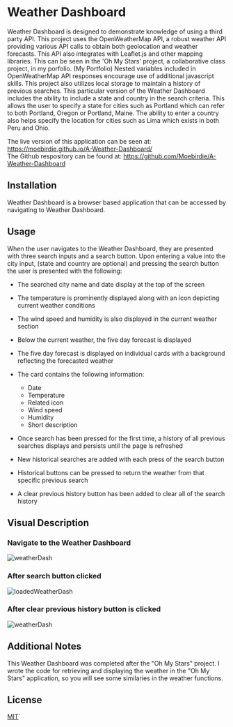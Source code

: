 # Weather Dashboard
Weather Dashboard is designed to demonstrate knowledge of using a third party API.  This project uses the OpenWeatherMap API, a robust weather API providing various API calls to obtain both geolocation and weather forecasts.  This API also integrates with Leaflet.js and other mapping libraries.  This can be seen in the 'Oh My Stars' project, a collaborative class project, in my porfolio. (My Portfolio) Nested variables included in OpenWeatherMap API responses encourage use of additional javascript skills. This project also utilizes local storage to maintain a history of previous searches.  This particular version of the Weather Dashboard includes the ability to include a state and country in the search criteria.  This allows the user to specify a state for cities such as Portland which can refer to both Portland, Oregon or Portland, Maine.  The ability to enter a country also helps specify the location for cities such as Lima which exists in both Peru and Ohio. 

The live version of this application can be seen at: https://moebirdie.github.io/A-Weather-Dashboard/  
The Github respository can be found at: https://github.com/Moebirdie/A-Weather-Dashboard



## Installation
Weather Dashboard is a browser based application that can be accessed by navigating to Weather Dashboard.


## Usage
When the user navigates to the Weather Dashboard, they are presented with three search inputs and a search button.  Upon entering a value into the city input, (state and country are optional) and pressing the search button the user is presented with the following:
  - The searched city name and date display at the top of the screen
  - The temperature is prominently displayed along with an icon depicting current weather conditions
  - The wind speed and humidity is also displayed in the current weather section

  - Below the current weather, the five day forecast is displayed
  - The five day forecast is displayed on individual cards with a background reflecting the forecasted weather
  - The card contains the following information:
      - Date
      - Temperature
      - Related icon
      - Wind speed
      - Humidity
      - Short description

 - Once search has been pressed for the first time, a history of all previous searches displays and persists until the page is refreshed
 - New historical searches are added with each press of the search button
 - Historical buttons can be pressed to return the weather from that specific previous search

 - A clear previous history button has been added to clear all of the search history


## Visual Description

### Navigate to the Weather Dashboard
![weatherDash](https://github.com/Moebirdie/A-Weather-Dashboard/assets/93432701/bf39c37f-a37c-4a5e-8c3d-47a4121be68a)

### After search button clicked
![loadedWeatherDash](https://github.com/Moebirdie/A-Weather-Dashboard/assets/93432701/f917f3d1-39b4-41b0-a17e-a33bf2459bf1)

### After clear previous history button is clicked
![weatherDash](https://github.com/Moebirdie/A-Weather-Dashboard/assets/93432701/515c1e29-5b30-4a11-95d8-3ca5655549e1)


## Additional Notes
This Weather Dashboard was completed after the "Oh My Stars" project. I wrote the code for retrieving and displaying the weather in the "Oh My Stars" application, so you will see some similaries in the weather functions. 


## License
[MIT](https://choosealicense.com/licenses/mit/)`  
